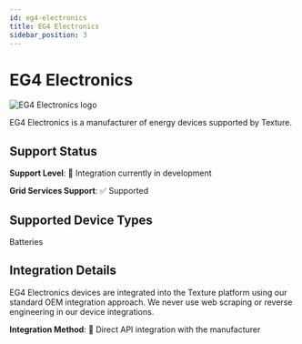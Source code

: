```yaml
---
id: eg4-electronics
title: EG4 Electronics
sidebar_position: 3
---
```


# EG4 Electronics

<div style={{ textAlign: 'center', margin: '20px 0' }}>
  <img 
    src="https://device.cms.texture.energy/logo/EG4%20Vector%20Icon.svg" 
    alt="EG4 Electronics logo" 
    style={{ maxWidth: '200px', maxHeight: '150px' }}
  />
</div>

EG4 Electronics is a manufacturer of energy devices supported by Texture.



## Support Status

**Support Level**: 🔨 Integration currently in development

**Grid Services Support**: ✅ Supported

## Supported Device Types

Batteries

## Integration Details

EG4 Electronics devices are integrated into the Texture platform using our standard OEM integration approach. We never use web scraping or reverse engineering in our device integrations.

**Integration Method**: 🔌 Direct API integration with the manufacturer



